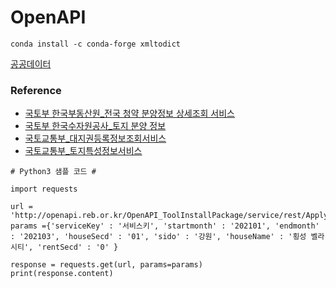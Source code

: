 # OpenAPI 




```
conda install -c conda-forge xmltodict
```

[공공데이터](https://www.data.go.kr/index.do)

### Reference
- [국토부 한국부동산원_전국 청약 분양정보 상세조회 서비스](https://www.data.go.kr/data/15098547/openapi.do)
- [국토부 한국수자원공사_토지 분양 정보](https://www.data.go.kr/data/15099019/openapi.do)
- [국토교통부_대지권등록정보조회서비스](https://www.data.go.kr/data/15056691/openapi.do)
- [국토교통부_토지특성정보서비스](https://www.data.go.kr/data/15057558/openapi.do)


```
# Python3 샘플 코드 #

import requests

url = 'http://openapi.reb.or.kr/OpenAPI_ToolInstallPackage/service/rest/ApplyhomeInfoSvc/getLttotPblancList'
params ={'serviceKey' : '서비스키', 'startmonth' : '202101', 'endmonth' : '202103', 'houseSecd' : '01', 'sido' : '강원', 'houseName' : '횡성 벨라시티', 'rentSecd' : '0' }

response = requests.get(url, params=params)
print(response.content)
```
